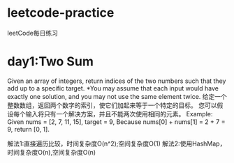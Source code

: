 # leetcode-practice
leetCode每日练习

# day1:Two Sum
  Given an array of integers, return indices of the two numbers such that they add up to a specific target.
  *You may assume that each input would have exactly one solution, and you may not use the same element twice.
  给定一个整数数组，返回两个数字的索引，使它们加起来等于一个特定的目标。
  您可以假设每个输入将只有一个解决方案，并且不能两次使用相同的元素。
  Example:
  Given nums = [2, 7, 11, 15], target = 9,
  Because nums[0] + nums[1] = 2 + 7 = 9,
  return [0, 1].
  
  解法1:直接遍历比较，时间复杂度O(n^2);空间复杂度O(1)
  解法2:使用HashMap，时间复杂度O(n),空间复杂度O(n)

